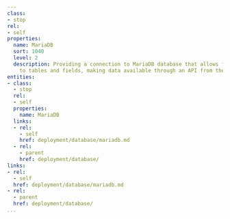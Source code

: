 ```yaml
---
class:
- stop
rel:
- self
properties:
  name: MariaDB
  sort: 1040
  level: 2
  description: Providing a connection to MariaDB database that allows for quick access
    to tables and fields, making data available through an API from the backend database.
entities:
- class:
  - stop
  rel:
  - self
  properties:
    name: MariaDB
  links:
  - rel:
    - self
    href: deployment/database/mariadb.md
  - rel:
    - parent
    href: deployment/database/
links:
- rel:
  - self
  href: deployment/database/mariadb.md
- rel:
  - parent
  href: deployment/database/
...
```

